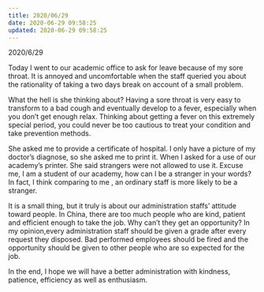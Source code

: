 ```yaml
---
title: 2020/06/29
date: 2020-06-29 09:58:25
updated: 2020-06-29 09:58:25
---
```


2020/6/29

Today I went to our academic office to ask for leave because of my sore throat. It is annoyed and uncomfortable when the staff queried you about the rationality of taking a two days break on account of a small problem.

What the hell is she thinking about? Having a sore throat is very easy to transform to a bad cough and eventually develop to a fever, especially when you don’t get enough relax. Thinking about getting a fever on this extremely special period, you could never be too cautious to treat your condition and take prevention methods.

She asked me to provide a certificate of hospital. I only have a picture of my doctor’s diagnose, so she asked me to print it. When I asked for a use of our academy’s printer. She said strangers were not allowed to use it. Excuse me, I am a student of our academy, how can I be a stranger in your words? In fact, I think comparing to me , an ordinary staff is more likely to be a stranger.

It is a small thing, but it truly is about our administration staffs’ attitude toward people. In China, there are too much people who are kind, patient and efficient enough to take the job. Why can’t they get an opportunity? In my opinion,every administration staff should be given a grade after every request they disposed. Bad performed employees should be fired and the opportunity should be given to other people who are so expected for the job.

In the end, I hope we will have a better administration with kindness, patience, efficiency as well as enthusiasm.